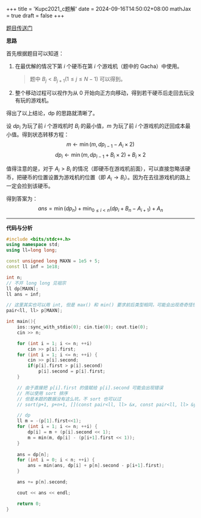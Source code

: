 +++
title = 'Kupc2021_c题解'
date = 2024-09-16T14:50:02+08:00
mathJax = true
draft = false
+++

[题目传送门](https://atcoder.jp/contests/kupc2021/tasks/kupc2021_c)

**思路**

首先根据题目可以知道：

1. 在最优解的情况下第 $i$ 个硬币在第 $i$ 个游戏机（题中的 Gacha）中使用。
   > 题中 $B_j < B_{j+1} (1 \leq j \leq N-1)$ 可以得到。

2. 整个移动过程可以视作为从 $0$ 开始向正方向移动，得到若干硬币后走回去玩没有玩的游戏机。

得出了以上结论，dp 的思路就清晰了。

设 $dp_i$ 为玩了前 $i$ 个游戏机时 $B_i$ 的最小值，$m$ 为玩了前 $i$ 个游戏机的迂回成本最小值。得到状态转移方程：
$$m \gets \min(m, dp_{i-1} - A_i \times 2)$$
$$dp_i \gets \min(m, dp_{i-1} + B_i \times 2) + B_i \times 2$$

值得注意的是，对于 $A_i > B_i$ 的情况（即硬币在游戏机前面），可以直接忽略该硬币，把硬币的位置设置为游戏机的位置（即 $A_i \to B_i$）。因为在去往游戏机的路上一定会捡到该硬币。

得到答案为：
$$
ans = \min(dp_n) + \min_{0 \leq i < n}(dp_i + B_n - A_{i+1}) + A_n
$$


---

**代码与分析**

```cpp
#include <bits/stdc++.h>
using namespace std;
using ll=long long;

const unsigned long MAXN = 1e5 + 5;
const ll inf = 1e18;

int n;
// 不开 long long 见祖宗
ll dp[MAXN];
ll ans = inf;

// 这里其实也可以用 int, 但是 max() 和 min() 要求前后类型相同，可能会出现奇奇怪怪的报错
pair<ll, ll> p[MAXN];

int main(){
    ios::sync_with_stdio(0); cin.tie(0); cout.tie(0);
    cin >> n;

    for (int i = 1; i <= n; ++i)
        cin >> p[i].first;
    for (int i = 1; i <= n; ++i) {
        cin >> p[i].second;
        if(p[i].first > p[i].second)
            p[i].second = p[i].first;
    }

    // 由于直接把 p[i].first 的值赋给 p[i].second 可能会出现错误
    // 所以使用 sort 排序
    // 但是本题的数据没有这么坑，不 sort 也可以过
    // sort(p+1, p+n+1, [](const pair<ll, ll> &x, const pair<ll, ll> &y){return x.second < y.second;});

    // dp
    ll m = -(p[1].first<<1);
    for (int i = 1; i <= n; ++i) {
        dp[i] = m + (p[i].second << 1);
        m = min(m, dp[i] - (p[i+1].first << 1));
    }
  
    ans = dp[n];
    for (int i = 0; i < n; ++i) {
        ans = min(ans, dp[i] + p[n].second - p[i+1].first);
    }

    ans += p[n].second;

    cout << ans << endl;

    return 0;
}
```